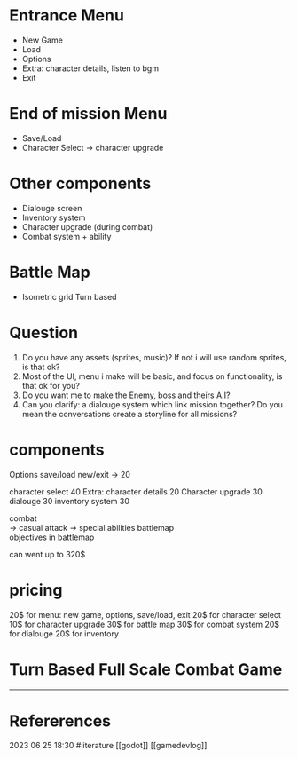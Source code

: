 # Entrance Menu 
- New Game 
- Load
- Options  
- Extra: character details, listen to bgm
- Exit
# End of mission Menu
- Save/Load  
- Character Select -> character upgrade
# Other components
- Dialouge screen 
- Inventory system 
- Character upgrade (during combat)
- Combat system + ability
# Battle Map 
- Isometric grid Turn based


# Question 
1. Do you have any assets (sprites, music)? If not i will use random sprites, is that ok?
2. Most of the UI, menu i make will be basic, and focus on functionality, is that ok for you?
3. Do you want me to make the Enemy, boss and theirs A.I?
4. Can you clarify: a dialouge system which link mission together? Do you mean the conversations create a storyline for all missions?

# components 
Options
save/load
new/exit 
-> 20 

character select 40
Extra: character details 20
Character upgrade 30
dialouge 30 
inventory system 30


combat  
-> casual attack
-> special abilities 
battlemap  
objectives in battlemap 

can went up to 320$
# pricing 
20$ for menu: new game, options, save/load, exit
20$ for character select
10$ for character upgrade
30$ for battle map 
30$ for combat system 
20$ for dialouge
20$ for inventory



# Turn Based Full Scale Combat Game
--- 
# Refererences 




2023 06 25 18:30
#literature [[godot]] [[gamedevlog]] 